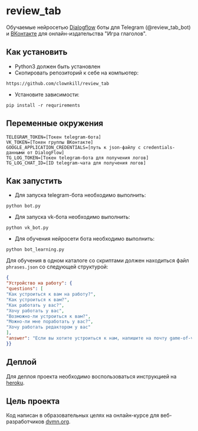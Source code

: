 # review_tab
 
Обучаемые нейросетью [Dialogflow](https://dialogflow.cloud.google.com/) боты для Telegram (@review_tab_bot) и [ВКонтакте](https://vk.com/club212634810)
для онлайн-издательства "Игра глаголов".

## Как установить

* Python3 должен быть установлен
* Скопировать репозиторий к себе на компьютер:
```
https://github.com/clownkill/review_tab
```
* Установите зависимости:
```
pip install -r requrirements
```

## Переменные окружения

```
TELEGRAM_TOKEN=[Токен telegram-бота]
VK_TOKEN=[Токен группы ВКонтакте]
GOOGLE_APPLICATION_CREDENTIALS=[путь к json-файлу с credentials-данными от DialogFlow]
TG_LOG_TOKEN=[Токен telegram-бота для получения логов]
TG_LOG_CHAT_ID=[ID telegram-чата для получения логов]
```

## Как запустить

* Для запуска telegram-бота необходимо выполнить:
```
python bot.py
```
* Для запуска vk-бота необходимо выполнить:
```
python vk_bot.py
```
* Для обучения нейросети бота необходимо выполнить:
```
python bot_learning.py
```
Для обучения в одном каталоге со скриптами должен находиться файл `phrases.json` со следующей структурой:
```json
{
"Устройство на работу": {
"questions": [
"Как устроиться к вам на работу?",
"Как устроиться к вам?",
"Как работать у вас?",
"Хочу работать у вас",
"Возможно-ли устроиться к вам?",
"Можно-ли мне поработать у вас?",
"Хочу работать редактором у вас"
],
"answer": "Если вы хотите устроиться к нам, напишите на почту game-of-verbs@gmail.com мини-эссе о себе и прикрепите ваше портфолио."
}}
```

## Деплой

Для деплоя проекта необходимо воспользоваться инструкцией на [heroku](https://devcenter.heroku.com/categories/deployment).

## Цель проекта

Код написан в образовательных целях на онлайн-курсе для веб-разработчиков [dvmn.org](https://dvmn.org).